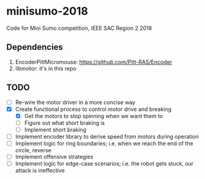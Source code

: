 # minisumo-2018
Code for Mini Sumo competition, IEEE SAC Region 2 2018

## Dependencies
1. EncoderPittMicromouse: https://github.com/Pitt-RAS/Encoder
1. libmotor: it's in this repo
## TODO
- [ ] Re-wire the motor driver in a more concise way
- [x] Create functional process to control motor drive and breaking
  - [x] Get the motors to stop spinning when we want them to
  - [ ] Figure out what short braking is
  - [ ] Implement short braking
- [ ] Implement encoder library to derive speed from motors during operation
- [ ] Implement logic for ring boundaries; i.e. when we reach the end of the circle, reverse
- [ ] Implement offensive strategies
- [ ] Implement logic for edge-case scenarios; i.e. the robot gets stuck, our attack is ineffective
